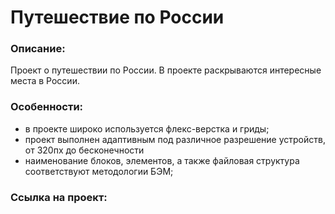 # **Путешествие по России**

### Описание:
Проект о путешествии по России. В проекте раскрываются интересные места в России.

### Особенности:
- в проекте широко используется флекс-верстка и гриды;
- проект выполнен адаптивным под различное разрешение устройств, от 320пх до бесконечности
- наименование блоков, элементов, а также файловая структура соответствуют методологии БЭМ;

### Ссылка на проект:


